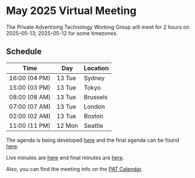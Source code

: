 # May 2025 Virtual Meeting

The Private Advertising Technology Working Group will meet for 2 hours on 2025-05-13; 2025-05-12 for some timezones.

## Schedule

| Time          | Day    | Location      |
| ------------- | ------ | ------------- |
| 16:00 (04 PM) | 13 Tue | Sydney        |
| 15:00 (03 PM) | 13 Tue | Tokyo         |
| 08:00 (08 AM) | 13 Tue | Brussels      |
| 07:00 (07 AM) | 13 Tue | London        |
| 02:00 (02 AM) | 13 Tue | Boston        |
| 11:00 (11 PM) | 12 Mon | Seattle       |

The agenda is being developed [here](https://github.com/w3c/patwg/issues/43) and the final agenda can be found [here](https://github.com/w3c/patwg/blob/main/meetings/2025/05-telecons/05-13-agenda.md).

Live minutes are [here](https://docs.google.com/document/d/17xZrURZFX5iMTw_vsef-u6bn_MiSxxTE_FOTbCBcFCo/edit?usp=sharing) and final minutes are [here](https://github.com/w3c/patwg/blob/main/meetings/2025/05-telecons/05-13-minutes.md).

Also, you can find the meeting info on the [PAT Calendar](https://www.w3.org/groups/wg/pat/calendar/).
